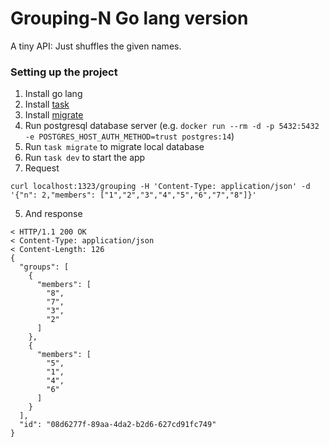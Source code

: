 # Grouping-N Go lang version

A tiny API: Just shuffles the given names.

### Setting up the project

1. Install go lang
1. Install [task](https://taskfile.dev/installation/)
1. Install [migrate](https://github.com/golang-migrate/migrate/tree/master/cmd/migrate)
1. Run postgresql database server (e.g. `docker run --rm -d -p 5432:5432 -e POSTGRES_HOST_AUTH_METHOD=trust postgres:14`)
1. Run `task migrate` to migrate local database
1. Run `task dev` to start the app
1. Request 
```
curl localhost:1323/grouping -H 'Content-Type: application/json' -d '{"n": 2,"members": ["1","2","3","4","5","6","7","8"]}'
```
5. And response
```
< HTTP/1.1 200 OK
< Content-Type: application/json
< Content-Length: 126
{
  "groups": [
    {
      "members": [
        "8",
        "7",
        "3",
        "2"
      ]
    },
    {
      "members": [
        "5",
        "1",
        "4",
        "6"
      ]
    }
  ],
  "id": "08d6277f-89aa-4da2-b2d6-627cd91fc749"
}

```
